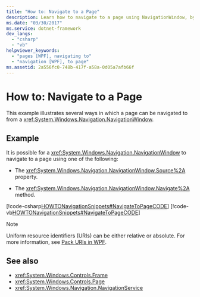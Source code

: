```yaml
---
title: "How to: Navigate to a Page"
description: Learn how to navigate to a page using NavigationWindow, by means of the included code examples in C# and Visual Basic.
ms.date: "03/30/2017"
ms.service: dotnet-framework
dev_langs:
  - "csharp"
  - "vb"
helpviewer_keywords:
  - "pages [WPF], navigating to"
  - "navigation [WPF], to page"
ms.assetid: 2a556fc0-748b-417f-a58a-0d05a7afb66f
---
```

# How to: Navigate to a Page

This example illustrates several ways in which a page can be navigated to from a <xref:System.Windows.Navigation.NavigationWindow>.

## Example

It is possible for a <xref:System.Windows.Navigation.NavigationWindow> to navigate to a page using one of the following:

- The <xref:System.Windows.Navigation.NavigationWindow.Source%2A> property.

- The <xref:System.Windows.Navigation.NavigationWindow.Navigate%2A> method.

[!code-csharp[HOWTONavigationSnippets#NavigateToPageCODE](~/samples/snippets/csharp/VS_Snippets_Wpf/HOWTONavigationSnippets/CSharp/MainWindow.xaml.cs#navigatetopagecode)]
[!code-vb[HOWTONavigationSnippets#NavigateToPageCODE](~/samples/snippets/visualbasic/VS_Snippets_Wpf/HOWTONavigationSnippets/visualbasic/mainwindow.xaml.vb#navigatetopagecode)]

> [!NOTE]
> Uniform resource identifiers (URIs) can be either relative or absolute. For more information, see [Pack URIs in WPF](pack-uris-in-wpf.md).

## See also

- <xref:System.Windows.Controls.Frame>
- <xref:System.Windows.Controls.Page>
- <xref:System.Windows.Navigation.NavigationService>
